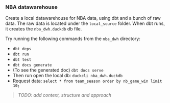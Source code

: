 ### NBA datawarehouse

Create a local datawarehouse for NBA data, using dbt and a bunch of raw data. The raw data is located under the `local_source` folder. When dbt runs, it creates the `nba_dwh.duckdb` db file.

Try running the following commands from the `nba_dwh` directory:
- `dbt deps`
- `dbt run`
- `dbt test`
- `dbt docs generate`
- (To see the generated doc) `dbt docs serve`
- Then run open the local db: `duckcli nba_dwh.duckdb`
- Request data: `select * from team_season order by nb_game_win limit 10;`

> *TODO: add context, structure and approach*
